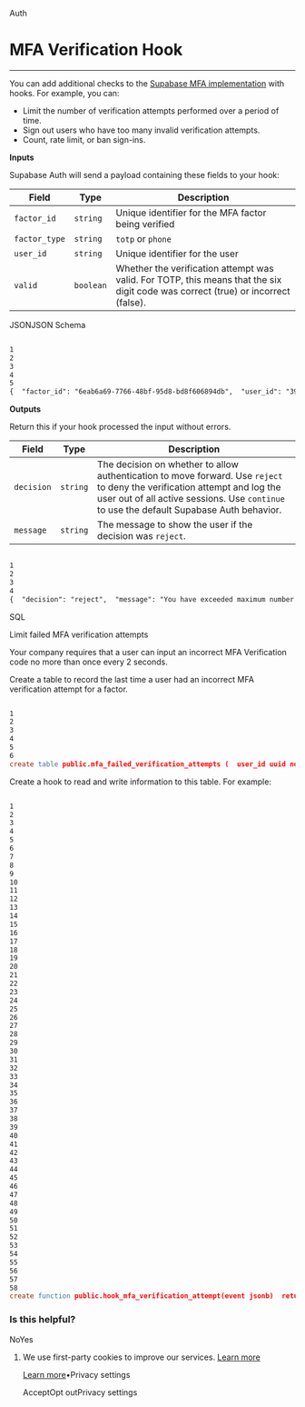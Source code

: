 Auth

# MFA Verification Hook

* * *

You can add additional checks to the [Supabase MFA implementation](https://supabase.com/docs/guides/auth/auth-mfa) with hooks. For example, you can:

- Limit the number of verification attempts performed over a period of time.
- Sign out users who have too many invalid verification attempts.
- Count, rate limit, or ban sign-ins.

**Inputs**

Supabase Auth will send a payload containing these fields to your hook:

| Field | Type | Description |
| --- | --- | --- |
| `factor_id` | `string` | Unique identifier for the MFA factor being verified |
| `factor_type` | `string` | `totp` or `phone` |
| `user_id` | `string` | Unique identifier for the user |
| `valid` | `boolean` | Whether the verification attempt was valid. For TOTP, this means that the six digit code was correct (true) or incorrect (false). |

JSONJSON Schema

```flex

1
2
3
4
5
{  "factor_id": "6eab6a69-7766-48bf-95d8-bd8f606894db",  "user_id": "3919cb6e-4215-4478-a960-6d3454326cec",  "valid": true}
```

**Outputs**

Return this if your hook processed the input without errors.

| Field | Type | Description |
| --- | --- | --- |
| `decision` | `string` | The decision on whether to allow authentication to move forward. Use `reject` to deny the verification attempt and log the user out of all active sessions. Use `continue` to use the default Supabase Auth behavior. |
| `message` | `string` | The message to show the user if the decision was `reject`. |

```flex

1
2
3
4
{  "decision": "reject",  "message": "You have exceeded maximum number of MFA attempts."}
```

SQL

Limit failed MFA verification attempts

Your company requires that a user can input an incorrect MFA Verification code no more than once every 2 seconds.

Create a table to record the last time a user had an incorrect MFA verification attempt for a factor.

```flex

1
2
3
4
5
6
create table public.mfa_failed_verification_attempts (  user_id uuid not null,  factor_id uuid not null,  last_failed_at timestamp not null default now(),  primary key (user_id, factor_id));
```

Create a hook to read and write information to this table. For example:

```flex

1
2
3
4
5
6
7
8
9
10
11
12
13
14
15
16
17
18
19
20
21
22
23
24
25
26
27
28
29
30
31
32
33
34
35
36
37
38
39
40
41
42
43
44
45
46
47
48
49
50
51
52
53
54
55
56
57
58
create function public.hook_mfa_verification_attempt(event jsonb)  returns jsonb  language plpgsqlas $$  declare    last_failed_at timestamp;  begin    if event->'valid' is true then      -- code is valid, accept it      return jsonb_build_object('decision', 'continue');    end if;    select last_failed_at into last_failed_at      from public.mfa_failed_verification_attempts      where        user_id = event->'user_id'          and        factor_id = event->'factor_id';    if last_failed_at is not null and now() - last_failed_at < interval '2 seconds' then      -- last attempt was done too quickly      return jsonb_build_object(        'error', jsonb_build_object(          'http_code', 429,          'message',   'Please wait a moment before trying again.'        )      );    end if;    -- record this failed attempt    insert into public.mfa_failed_verification_attempts      (        user_id,        factor_id,        last_refreshed_at      )      values      (        event->'user_id',        event->'factor_id',        now()      )      on conflict do update        set last_refreshed_at = now();    -- finally let Supabase Auth do the default behavior for a failed attempt    return jsonb_build_object('decision', 'continue');  end;$$;-- Assign appropriate permissions and revoke accessgrant all  on table public.mfa_failed_verification_attempts  to supabase_auth_admin;revoke all  on table public.mfa_failed_verification_attempts  from authenticated, anon, public;
```

### Is this helpful?

NoYes

1. We use first-party cookies to improve our services. [Learn more](https://supabase.com/privacy#8-cookies-and-similar-technologies-used-on-our-european-services)



   [Learn more](https://supabase.com/privacy#8-cookies-and-similar-technologies-used-on-our-european-services)•Privacy settings





   AcceptOpt outPrivacy settings